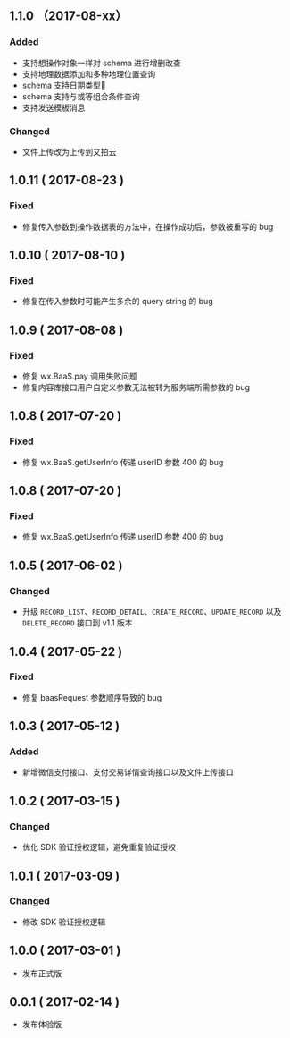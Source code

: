 ## 1.1.0 （2017-08-xx）
### Added
- 支持想操作对象一样对 schema 进行增删改查
- 支持地理数据添加和多种地理位置查询
- schema 支持日期类型
- schema 支持与或等组合条件查询
- 支持发送模板消息
### Changed
- 文件上传改为上传到又拍云

## 1.0.11 ( 2017-08-23 )
### Fixed
- 修复传入参数到操作数据表的方法中，在操作成功后，参数被重写的 bug

## 1.0.10 ( 2017-08-10 )
### Fixed
- 修复在传入参数时可能产生多余的 query string 的 bug

## 1.0.9 ( 2017-08-08 )
### Fixed
- 修复 wx.BaaS.pay 调用失败问题
- 修复内容库接口用户自定义参数无法被转为服务端所需参数的 bug

## 1.0.8 ( 2017-07-20 )
### Fixed
- 修复 wx.BaaS.getUserInfo 传递 userID 参数 400 的 bug

## 1.0.8 ( 2017-07-20 )
### Fixed
- 修复 wx.BaaS.getUserInfo 传递 userID 参数 400 的 bug

## 1.0.5 ( 2017-06-02 )
### Changed
- 升级 `RECORD_LIST`、`RECORD_DETAIL`、`CREATE_RECORD`、`UPDATE_RECORD` 以及 `DELETE_RECORD` 接口到 v1.1 版本

## 1.0.4 ( 2017-05-22 )
### Fixed
- 修复 baasRequest 参数顺序导致的 bug

## 1.0.3 ( 2017-05-12 )
### Added
- 新增微信支付接口、支付交易详情查询接口以及文件上传接口

## 1.0.2 ( 2017-03-15 )
### Changed
- 优化 SDK 验证授权逻辑，避免重复验证授权

## 1.0.1 ( 2017-03-09 )
### Changed
- 修改 SDK 验证授权逻辑

## 1.0.0 ( 2017-03-01 )
- 发布正式版

## 0.0.1 ( 2017-02-14 )
- 发布体验版